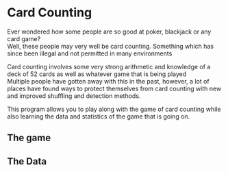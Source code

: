 # Card Counting

Ever wondered how some people are so good at poker, blackjack or any card game?  
Well, these people may very well be card counting. Something which has since been illegal and not permitted in many environments

Card counting involves some very strong arithmetic and knowledge of a deck of 52 cards as well as whatever game that is being played  
Multiple people have gotten away with this in the past, however, a lot of places have found ways to protect themselves from card counting with new and improved shuffling and detection methods.

This program allows you to play along with the game of card counting while also learning the data and statistics of the game that is going on.


## The game


## The Data
